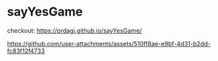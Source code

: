 


# sayYesGame
checkout: https://prdagi.github.io/sayYesGame/

https://github.com/user-attachments/assets/510ff8ae-e9bf-4d31-b2dd-fc83f12f4733
